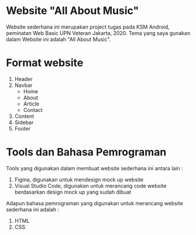 # Website "All About Music"
<!DOCTYPE html>
<html lang="en">
<head>
    <meta charset="UTF-8">
    <meta name="viewport" content="width=device-width, initial-scale=1.0">
</head>
<body>
    <p>Website sederhana ini merupakan project tugas pada KSM Android, peminatan
        Web Basic UPN Veteran Jakarta, 2020. Tema yang saya gunakan dalam Website
        ini adalah "All About Music".
    </p>
    <h1>Format website</h1>
    <ol>
        <li>Header</li>
        <li> Navbar
            <ul>
                <li>Home</li>
                <li>About</li>
                <li>Article</li>
                <li>Contact </li>
            </ul>  
        </li>
        <li>Content</li>
        <li>Sidebar</li>
        <li>Footer</li>
    </ol>
    <h1>Tools dan Bahasa Pemrograman</h1>
    <p>Tools yang digunakan dalam membuat website sederhana ini antara lain :
        <ol>
            <li>Figma, digunakan untuk mendesign mock up website</li>
            <li>Visual Studio Code, digunakan untuk merancang code website berdasarkan
                design mock up yang sudah dibuat</li>
        </ol>
        Adapun bahasa pemrograman yang digunakan untuk merancang website
        sederhana ini adalah :
        <ol>
            <li>HTML</li>
            <li>CSS</li>
        </ol>
    </p>
</body>
</html>
